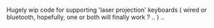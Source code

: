 Hugely wip code for supporting 'laser projection' keyboards ( wired or bluetooth, hopefully, one or both will finally work ? .. )
..

